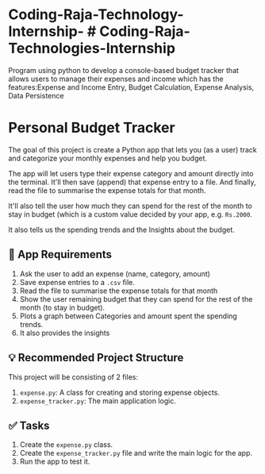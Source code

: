 # Coding-Raja-Technology-Internship- # Coding-Raja-Technologies-Internship
Program using python to develop a console-based budget tracker that allows users to manage their expenses and income which has the features:Expense and Income Entry, Budget Calculation, Expense Analysis, Data Persistence

# Personal Budget Tracker

The goal of this project is create a Python app that lets you (as a user) track and categorize your monthly expenses and help you budget.

The app will let users type their expense category and amount directly into the terminal. It'll then save (append) that expense entry to a file. And finally, read the file to summarise the expense totals for that month.

It'll also tell the user how much they can spend for the rest of the month to stay in budget (which is a custom value decided by your app, e.g. `Rs.2000`.

It also tells us the spending trends and the Insights about the budget.

## 🎯 App Requirements

1. Ask the user to add an expense (name, category, amount)
2. Save expense entries to a `.csv` file.
3. Read the file to summarise the expense totals for that month
4. Show the user remaining budget that they can spend for the rest of the month (to stay in budget).
5. Plots a graph between Categories and amount spent the spending trends.
6. It also provides the insights

## 💡 Recommended Project Structure

This project will be consisting of 2 files:

1. `expense.py`: A class for creating and storing expense objects.
2. `expense_tracker.py`: The main application logic.

## ✅ Tasks

1. Create the `expense.py` class.
2. Create the `expense_tracker.py` file and write the main logic for the app.
3. Run the app to test it.
